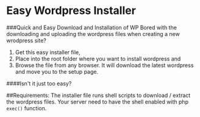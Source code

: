 # Easy Wordpress Installer
###Quick and Easy Download and Installation of WP
Bored with the downloading and uploading the wordpress files when creating a new wrodpress site? 
  1. Get this easy installer file, 
  2. Place into the root folder where you want to install wordpress and 
  3. Browse the file from any browser. 
It will download the latest wordpress and move you to the setup page. 

####Isn't it just too easy?

##Requirements:
The installer file runs shell scripts to download / extract the wordpress files. Your server need to have the shell enabled with php `exec()` function.
